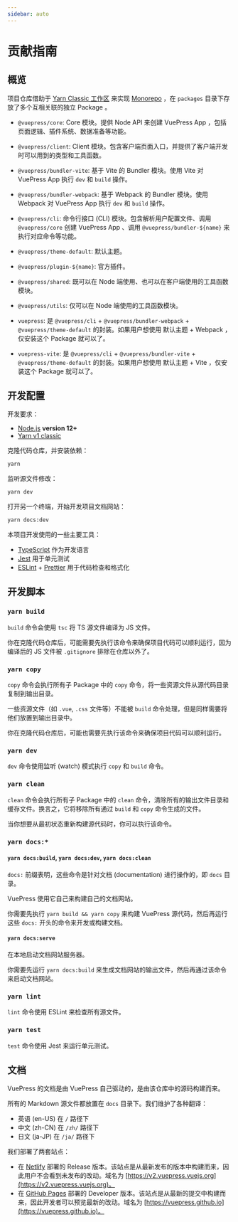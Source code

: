 ```yaml
---
sidebar: auto
---
```


# 贡献指南

## 概览

项目仓库借助于 [Yarn Classic 工作区](https://classic.yarnpkg.com/zh-Hans/docs/workspaces) 来实现 [Monorepo](https://en.wikipedia.org/wiki/Monorepo) ，在 `packages` 目录下存放了多个互相关联的独立 Package 。

- `@vuepress/core`: Core 模块。提供 Node API 来创建 VuePress App ，包括页面逻辑、插件系统、数据准备等功能。

- `@vuepress/client`: Client 模块。包含客户端页面入口，并提供了客户端开发时可以用到的类型和工具函数。

- `@vuepress/bundler-vite`: 基于 Vite 的 Bundler 模块。使用 Vite 对 VuePress App 执行 `dev` 和 `build` 操作。

- `@vuepress/bundler-webpack`: 基于 Webpack 的 Bundler 模块。使用 Webpack 对 VuePress App 执行 `dev` 和 `build` 操作。

- `@vuepress/cli`: 命令行接口 (CLI) 模块。包含解析用户配置文件、调用 `@vuepress/core` 创建 VuePress App 、调用 `@vuepress/bundler-${name}` 来执行对应命令等功能。

- `@vuepress/theme-default`: 默认主题。

- `@vuepress/plugin-${name}`: 官方插件。

- `@vuepress/shared`: 既可以在 Node 端使用、也可以在客户端使用的工具函数模块。

- `@vuepress/utils`: 仅可以在 Node 端使用的工具函数模块。

- `vuepress`: 是 `@vuepress/cli` + `@vuepress/bundler-webpack` + `@vuepress/theme-default` 的封装。如果用户想使用 默认主题 + Webpack ，仅安装这个 Package 就可以了。

- `vuepress-vite`: 是 `@vuepress/cli` + `@vuepress/bundler-vite` + `@vuepress/theme-default` 的封装。如果用户想使用 默认主题 + Vite ，仅安装这个 Package 就可以了。

## 开发配置

开发要求：

- [Node.js](http://nodejs.org) **version 12+**
- [Yarn v1 classic](https://classic.yarnpkg.com/zh-Hans/docs/install)

克隆代码仓库，并安装依赖：

```bash
yarn
```

监听源文件修改：

```bash
yarn dev
```

打开另一个终端，开始开发项目文档网站：

```bash
yarn docs:dev
```

本项目开发使用的一些主要工具：

- [TypeScript](https://www.typescriptlang.org/) 作为开发语言
- [Jest](https://jestjs.io/) 用于单元测试
- [ESLint](https://eslint.org/) + [Prettier](https://prettier.io/) 用于代码检查和格式化

## 开发脚本

### `yarn build`

`build` 命令会使用 `tsc` 将 TS 源文件编译为 JS 文件。

你在克隆代码仓库后，可能需要先执行该命令来确保项目代码可以顺利运行，因为编译后的 JS 文件被 `.gitignore` 排除在仓库以外了。

### `yarn copy`

`copy` 命令会执行所有子 Package 中的 `copy` 命令，将一些资源文件从源代码目录复制到输出目录。

一些资源文件（如 `.vue`, `.css` 文件等）不能被 `build` 命令处理，但是同样需要将他们放置到输出目录中。

你在克隆代码仓库后，可能也需要先执行该命令来确保项目代码可以顺利运行。

### `yarn dev`

`dev` 命令使用监听 (watch) 模式执行 `copy` 和 `build` 命令。

### `yarn clean`

`clean` 命令会执行所有子 Package 中的 `clean` 命令，清除所有的输出文件目录和缓存文件。换言之，它将移除所有通过 `build` 和 `copy` 命令生成的文件。

当你想要从最初状态重新构建源代码时，你可以执行该命令。

### `yarn docs:*`

#### `yarn docs:build`, `yarn docs:dev`, `yarn docs:clean`

`docs:` 前缀表明，这些命令是针对文档 (documentation) 进行操作的，即 `docs` 目录。

VuePress 使用它自己来构建自己的文档网站。

你需要先执行 `yarn build && yarn copy` 来构建 VuePress 源代码，然后再运行这些 `docs:` 开头的命令来开发或构建文档。

#### `yarn docs:serve`

在本地启动文档网站服务器。

你需要先运行 `yarn docs:build` 来生成文档网站的输出文件，然后再通过该命令来启动文档网站。

### `yarn lint`

`lint` 命令使用 ESLint 来检查所有源文件。

### `yarn test`

`test` 命令使用 Jest 来运行单元测试。

## 文档

VuePress 的文档是由 VuePress 自己驱动的，是由该仓库中的源码构建而来。

所有的 Markdown 源文件都放置在 `docs` 目录下。我们维护了各种翻译：

- 英语 (en-US) 在 `/` 路径下
- 中文 (zh-CN) 在 `/zh/` 路径下
- 日文 (ja-JP) 在 `/ja/` 路径下

我们部署了两套站点：

- 在 [Netlify](https://www.netlify.com) 部署的 Release 版本。该站点是从最新发布的版本中构建而来，因此用户不会看到未发布的改动。域名为 [https://v2.vuepress.vuejs.org](https://v2.vuepress.vuejs.org)。
- 在 [GitHub Pages](https://pages.github.com) 部署的 Developer 版本。该站点是从最新的提交中构建而来，因此开发者可以预览最新的改动。域名为 [https://vuepress.github.io](https://vuepress.github.io)。
